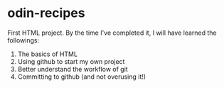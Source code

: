 # odin-recipes

First HTML project. By the time I've completed it, I will have learned the followings:
1. The basics of HTML
2. Using github to start my own project
3. Better understand the workflow of git
4. Committing to github (and not overusing it!)
